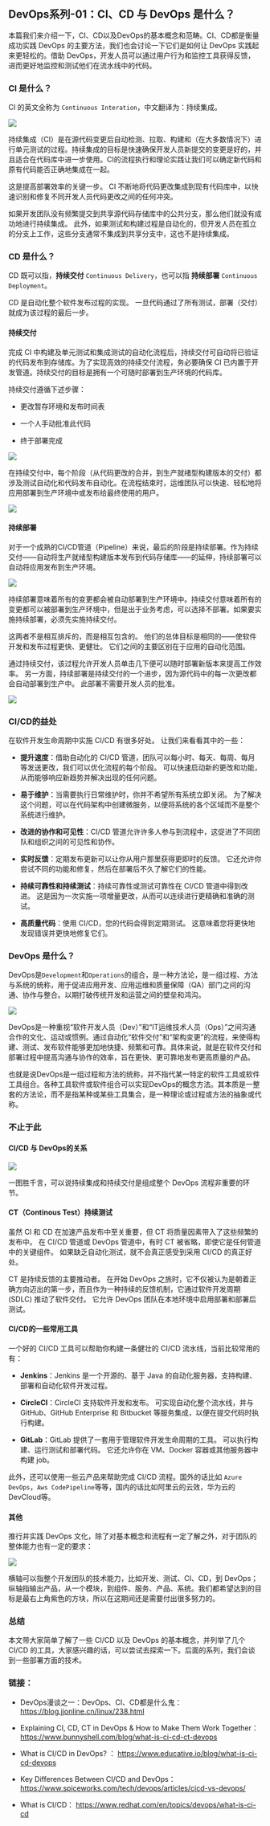 ## DevOps系列-01：CI、CD 与 DevOps 是什么？

本篇我们来介绍一下，CI、CD以及DevOps的基本概念和范畴。CI、CD都是衡量成功实践 DevOps 的主要方法，我们也会讨论一下它们是如何让 DevOps 实践起来更轻松的。借助 DevOps，开发人员可以通过用户行为和监控工具获得反馈，进而更好地监控和测试他们在流水线中的代码。

### CI 是什么？

CI 的英文全称为 `Continuous Interation`，中文翻译为：持续集成。

![](images/devops01-01.png)

持续集成（CI）是在源代码变更后自动检测、拉取、构建和（在大多数情况下）进行单元测试的过程。持续集成的目标是快速确保开发人员新提交的变更是好的，并且适合在代码库中进一步使用。CI的流程执行和理论实践让我们可以确定新代码和原有代码能否正确地集成在一起。

这是提高部署效率的关键一步。 CI 不断地将代码更改集成到现有代码库中，以快速识别和修复不同开发人员代码更改之间的任何冲突。

如果开发团队没有频繁提交到共享源代码存储库中的公共分支，那么他们就没有成功地进行持续集成。 此外，如果测试和构建过程是自动化的，但开发人员在孤立的分支上工作，这些分支通常不集成到共享分支中，这也不是持续集成。

### CD 是什么？

CD 既可以指，**持续交付**  `Continuous Delivery`，也可以指 **持续部署** `Continuous Deployment`。

CD 是自动化整个软件发布过程的实现。 一旦代码通过了所有测试，部署（交付）就成为该过程的最后一步。

#### 持续交付

完成 CI 中构建及单元测试和集成测试的自动化流程后，持续交付可自动将已验证的代码发布到存储库。为了实现高效的持续交付流程，务必要确保 CI 已内置于开发管道。持续交付的目标是拥有一个可随时部署到生产环境的代码库。

持续交付遵循下述步骤：

- 更改暂存环境和发布时间表

- 一个人手动批准此代码

- 终于部署完成

![](images/devops01-02.png)

在持续交付中，每个阶段（从代码更改的合并，到生产就绪型构建版本的交付）都涉及测试自动化和代码发布自动化。在流程结束时，运维团队可以快速、轻松地将应用部署到生产环境中或发布给最终使用的用户。

![](images/devops01-03.png)

#### 持续部署

对于一个成熟的CI/CD管道（Pipeline）来说，最后的阶段是持续部署。作为持续交付——自动将生产就绪型构建版本发布到代码存储库——的延伸，持续部署可以自动将应用发布到生产环境。

![](images/devops01-04.png)

持续部署意味着所有的变更都会被自动部署到生产环境中。持续交付意味着所有的变更都可以被部署到生产环境中，但是出于业务考虑，可以选择不部署。如果要实施持续部署，必须先实施持续交付。

这两者不是相互排斥的，而是相互包含的。 他们的总体目标是相同的——使软件开发和发布过程更快、更健壮。 它们之间的主要区别在于应用的自动化范围。

通过持续交付，该过程允许开发人员单击几下便可以随时部署新版本来提高工作效率。 另一方面，持续部署是持续交付的一个进步，因为源代码中的每一次更改都会自动部署到生产中。 此部署不需要开发人员的批准。

![](images/devops01-05.png)



### CI/CD的益处

在软件开发生命周期中实施 CI/CD 有很多好处。 让我们来看看其中的一些：

- **提升速度**：借助自动化的 CI/CD 管道，团队可以每小时、每天、每周、每月等发送更改，我们可以优化流程的每个阶段。 可以快速启动新的更改和功能，从而能够响应新趋势并解决出现的任何问题。

- **易于维护**：当需要执行日常维护时，你并不希望所有系统立即关闭。 为了解决这个问题，可以在代码架构中创建微服务，以便将系统的各个区域而不是整个系统进行维护。

- **改进的协作和可见性**：CI/CD 管道允许许多人参与到流程中，这促进了不同团队和组织之间的可见性和协作。

- **实时反馈**：定期发布更新可以让你从用户那里获得更即时的反馈。 它还允许你尝试不同的功能和修复，然后在部署后不久了解它们的性能。

- **持续可靠性和持续测试**：持续可靠性或测试可靠性在 CI/CD 管道中得到改进。 这是因为一次实施一项增量更改，从而可以连续进行更精确和准确的测试。

- **高质量代码**：使用 CI/CD，您的代码会得到定期测试。 这意味着您将更快地发现错误并更快地修复它们。

### DevOps 是什么？

DevOps是`Development`和`Operations`的组合，是一种方法论，是一组过程、方法与系统的统称，用于促进应用开发、应用运维和质量保障（QA）部门之间的沟通、协作与整合。以期打破传统开发和运营之间的壁垒和鸿沟。

![](images/devops01-06.png)

DevOps是一种重视“软件开发人员（Dev）”和“IT运维技术人员（Ops）”之间沟通合作的文化、运动或惯例。通过自动化“软件交付”和“架构变更”的流程，来使得构建、测试、发布软件能够更加地快捷、频繁和可靠。具体来说，就是在软件交付和部署过程中提高沟通与协作的效率，旨在更快、更可靠地发布更高质量的产品。

也就是说DevOps是一组过程和方法的统称，并不指代某一特定的软件工具或软件工具组合。各种工具软件或软件组合可以实现DevOps的概念方法。其本质是一整套的方法论，而不是指某种或某些工具集合，是一种理论或过程或方法的抽象或代称。

### 不止于此

#### CI/CD 与 DevOps的关系

![](images/devops01-07.png)

 一图胜千言，可以说持续集成和持续交付是组成整个 DevOps 流程非重要的环节。

#### CT（Continous Test）持续测试

虽然 CI 和 CD 在加速产品发布中至关重要，但 CT 将质量因素带入了这些频繁的发布中。 在 CI/CD 管道或 DevOps 管道中，有时 CT 被省略，即使它是任何管道中的关键组件。 如果缺乏自动化测试，就不会真正感受到采用 CI/CD 的真正好处。

CT 是持续反馈的主要推动者。 在开始 DevOps 之旅时，它不仅被认为是朝着正确方向迈出的第一步，而且作为一种持续的反馈机制，它通过软件开发周期 (SDLC) 推动了软件交付。 它允许 DevOps 团队在本地环境中启用部署和部署后测试。

#### CI/CD的一些常用工具

一个好的 CI/CD 工具可以帮助你构建一条健壮的 CI/CD 流水线，当前比较常用的有：

- **Jenkins**：Jenkins 是一个开源的、基于 Java 的自动化服务器，支持构建、部署和自动化软件开发过程。

- **CircleCI**：CircleCI 支持软件开发和发布。 可实现自动化整个流水线，并与 GitHub、GitHub Enterprise 和 Bitbucket 等服务集成，以便在提交代码时执行构建。

- **GitLab**：GitLab 提供了一套用于管理软件开发生命周期的工具。 可以执行构建、运行测试和部署代码。 它还允许你在 VM、Docker 容器或其他服务器中构建 job。

此外，还可以使用一些云产品来帮助完成 CI/CD 流程。国外的话比如 `Azure DevOps`，`Aws CodePipeline`等等，国内的话比如阿里云的云效，华为云的 DevCloud等。

#### 其他

推行并实践 DevOps 文化，除了对基本概念和流程有一定了解之外，对于团队的整体能力也有一定的要求：

![](images/devops01-08.png)

横轴可以指整个开发团队的技术能力，比如开发、测试、CI、CD，到 DevOps；纵轴指输出产品，从一个模块，到组件、服务、产品、系统。我们都希望达到的目标是最右上角紫色的方块，所以在这期间还是需要付出很多努力的。

### 总结

本文带大家简单了解了一些 CI/CD 以及 DevOps 的基本概念，并列举了几个 CI/CD 的工具，大家感兴趣的话，可以尝试去探索一下。后面的系列，我们会谈到一些部署方面的技术。



### 链接：

- DevOps漫谈之一：DevOps、CI、CD都是什么鬼： https://blog.jjonline.cn/linux/238.html

- Explaining CI, CD, CT in DevOps & How to Make Them Work Together： https://www.bunnyshell.com/blog/what-is-ci-cd-ct-devops

- What is CI/CD in DevOps? ： https://www.educative.io/blog/what-is-ci-cd-devops

- Key Differences Between CI/CD and DevOps： https://www.spiceworks.com/tech/devops/articles/cicd-vs-devops/

- What is CI/CD： https://www.redhat.com/en/topics/devops/what-is-ci-cd
